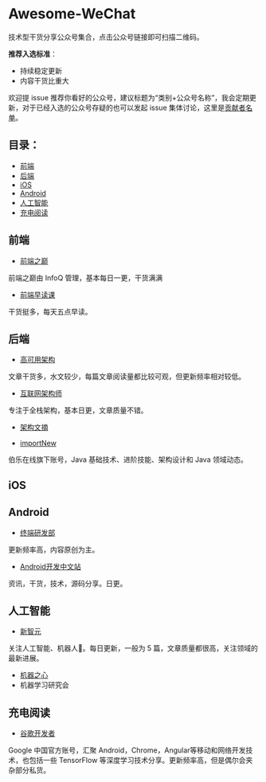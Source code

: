 # Awesome-WeChat

技术型干货分享公众号集合，点击公众号链接即可扫描二维码。

**推荐入选标准**：

* 持续稳定更新
* 内容干货比重大

欢迎提 issue 推荐你看好的公众号，建议标题为“类别+公众号名称”，我会定期更新，对于已经入选的公众号存疑的也可以发起 issue 集体讨论，这里是[贡献者名单](https://github.com/LJ147/Awesome-WeChat/blob/master/Contributor.md)。

## 目录：

- [前端](#前端)
- [后端](#后端)
- [iOS](#iOS)
- [Android](#Android)
- [人工智能](#人工智能)
- [充电阅读](#充电阅读)


## 前端

* [前端之巅](http://upload-images.jianshu.io/upload_images/2208282-053904ddb4fb1a70.jpg?imageMogr2/auto-orient/strip%7CimageView2/2/w/1240)

前端之巅由 InfoQ 管理，基本每日一更，干货满满

* [前端早读课](http://open.weixin.qq.com/qr/code/?username=FeZaoDuKe)

干货挺多，每天五点早读。

## 后端
* [高可用架构](http://open.weixin.qq.com/qr/code/?username=ArchNotes)
 
文章干货多，水文较少，每篇文章阅读量都比较可观，但更新频率相对较低。

* [互联网架构师](http://open.weixin.qq.com/qr/code/?username=app-jiagou)
 
专注于全栈架构，基本日更，文章质量不错。

* [架构文摘](http://open.weixin.qq.com/qr/code/?username=ArchDigest)

* [importNew](http://open.weixin.qq.com/qr/code/?username=importnew)

伯乐在线旗下账号，Java 基础技术、进阶技能、架构设计和 Java 领域动态。



## iOS

## Android
* [终端研发部](http://upload-images.jianshu.io/upload_images/4614633-8af7afbca8ae9de9.jpg?imageMogr2/auto-orient/strip%7CimageView2/2/w/1240)

更新频率高，内容原创为主。

- [Android开发中文站](http://open.weixin.qq.com/qr/code/?username=AndroidChinaNet)  

资讯，干货，技术，源码分享。日更。


## 人工智能

* [新智元 ]( http://upload-images.jianshu.io/upload_images/2208282-983174b9ec84c01e.jpg?imageMogr2/auto-orient/strip%7CimageView2/2/w/1240)

关注人工智能、机器人🤖。每日更新，一般为 5 篇，文章质量都很高，关注领域的最新进展。

* [机器之心]( http://upload-images.jianshu.io/upload_images/2208282-c2e6874ddfb003c9.jpg?imageMogr2/auto-orient/strip%7CimageView2/2/w/1240)
* 机器学习研究会

## 充电阅读

* [谷歌开发者](http://upload-images.jianshu.io/upload_images/2208282-cb241d15f1657006.GIF?imageMogr2/auto-orient/strip)

Google 中国官方账号，汇聚 Android，Chrome，Angular等移动和网络开发技术，也包括一些 TensorFlow 等深度学习技术分享。更新频率高，但是偶尔会夹杂部分私货。

